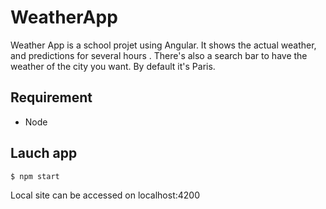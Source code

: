 # WeatherApp

Weather App is a school projet using Angular. It shows the actual weather, and predictions for several hours . There's also a search bar to have the weather of the city you want. By default it's Paris.

## Requirement
- Node

## Lauch app
`$ npm start`

Local site can be accessed on localhost:4200

